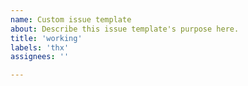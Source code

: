 ```yaml
---
name: Custom issue template
about: Describe this issue template's purpose here.
title: 'working'
labels: 'thx'
assignees: ''

---
```



